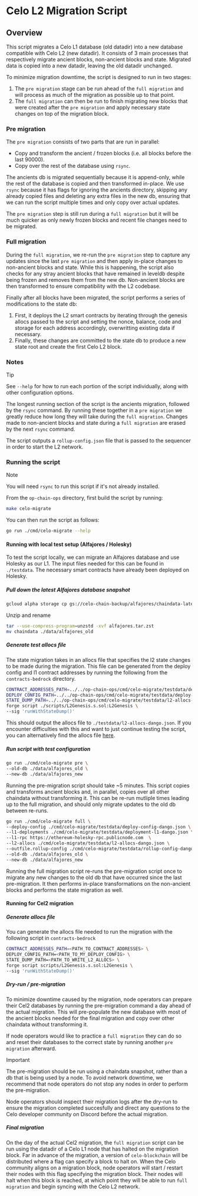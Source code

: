 # Celo L2 Migration Script

## Overview

This script migrates a Celo L1 database (old datadir) into a new database compatible with Celo L2 (new datadir). It consists of 3 main processes that respectively migrate ancient blocks, non-ancient blocks and state. Migrated data is copied into a new datadir, leaving the old datadir unchanged.

To minimize migration downtime, the script is designed to run in two stages:
1. The `pre migration` stage can be run ahead of the `full migration` and will process as much of the migration as possible up to that point.
2. The `full migration` can then be run to finish migrating new blocks that were created after the `pre migration` and apply necessary state changes on top of the migration block.

### Pre migration

The `pre migration` consists of two parts that are run in parallel:
- Copy and transform the ancient / frozen blocks (i.e. all blocks before the last 90000).
- Copy over the rest of the database using `rsync`.

The ancients db is migrated sequentially because it is append-only, while the rest of the database is copied and then transformed in-place. We use `rsync` because it has flags for ignoring the ancients directory, skipping any already copied files and deleting any extra files in the new db, ensuring that we can run the script multiple times and only copy over actual updates.

The `pre migration` step is still run during a `full migration` but it will be much quicker as only newly frozen blocks and recent file changes need to be migrated.

### Full migration

During the `full migration`, we re-run the `pre migration` step to capture any updates since the last `pre migration` and then apply in-place changes to non-ancient blocks and state. While this is happening, the script also checks for any stray ancient blocks that have remained in leveldb despite being frozen and removes them from the new db. Non-ancient blocks are then transformed to ensure compatibility with the L2 codebase.

Finally after all blocks have been migrated, the script performs a series of modifications to the state db:
1. First, it deploys the L2 smart contracts by iterating through the genesis allocs passed to the script and setting the nonce, balance, code and storage for each address accordingly, overwritting existing data if necessary.
2. Finally, these changes are committed to the state db to produce a new state root and create the first Celo L2 block.

### Notes

> [!TIP]
> See `--help` for how to run each portion of the script individually, along with other configuration options.

The longest running section of the script is the ancients migration, followed by the `rsync` command. By running these together in a `pre migration` we greatly reduce how long they will take during the `full migration`. Changes made to non-ancient blocks and state during a `full migration` are erased by the next `rsync` command.

The script outputs a `rollup-config.json` file that is passed to the sequencer in order to start the L2 network.

### Running the script

> [!NOTE]
> You will need `rsync` to run this script if it's not already installed.

From the `op-chain-ops` directory, first build the script by running:

```bash
make celo-migrate
```

You can then run the script as follows:

```bash
go run ./cmd/celo-migrate --help
```

#### Running with local test setup (Alfajores / Holesky)

To test the script locally, we can migrate an Alfajores database and use Holesky as our L1. The input files needed for this can be found in `./testdata`. The necessary smart contracts have already been deployed on Holesky.

##### Pull down the latest Alfajores database snapshot

```bash
gcloud alpha storage cp gs://celo-chain-backup/alfajores/chaindata-latest.tar.zst alfajores.tar.zst
```

Unzip and rename

```bash
tar --use-compress-program=unzstd -xvf alfajores.tar.zst
mv chaindata ./data/alfajores_old
```

##### Generate test allocs file

The state migration takes in an allocs file that specifies the l2 state changes to be made during the migration. This file can be generated from the deploy config and l1 contract addresses by running the following from the `contracts-bedrock` directory.

```bash
CONTRACT_ADDRESSES_PATH=../../op-chain-ops/cmd/celo-migrate/testdata/deployment-l1-dango.json \
DEPLOY_CONFIG_PATH=../../op-chain-ops/cmd/celo-migrate/testdata/deploy-config-dango.json \
STATE_DUMP_PATH=../../op-chain-ops/cmd/celo-migrate/testdata/l2-allocs-dango.json \
forge script ./scripts/L2Genesis.s.sol:L2Genesis \
--sig 'runWithStateDump()'
```

This should output the allocs file to `./testdata/l2-allocs-dango.json`. If you encounter difficulties with this and want to just continue testing the script, you can alternatively find the allocs file [here](https://storage.googleapis.com/cel2-rollup-files/alfajores-mvp/l2-allocs.json).

##### Run script with test configuration

```bash
go run ./cmd/celo-migrate pre \
--old-db ./data/alfajores_old \
--new-db ./data/alfajores_new
```

Running the pre-migration script should take ~5 minutes. This script copies and transforms ancient blocks and, in parallel, copies over all other chaindata without transforming it. This can be re-run mutliple times leading up to the full migration, and should only migrate updates to the old db between re-runs.

```bash
go run ./cmd/celo-migrate full \
--deploy-config ./cmd/celo-migrate/testdata/deploy-config-dango.json \
--l1-deployments ./cmd/celo-migrate/testdata/deployment-l1-dango.json \
--l1-rpc https://ethereum-holesky-rpc.publicnode.com  \
--l2-allocs ./cmd/celo-migrate/testdata/l2-allocs-dango.json \
--outfile.rollup-config ./cmd/celo-migrate/testdata/rollup-config-dango.json \
--old-db ./data/alfajores_old \
--new-db ./data/alfajores_new
```

Running the full migration script re-runs the pre-migration script once to migrate any new changes to the old db that have occurred since the last pre-migration. It then performs in-place transformations on the non-ancient blocks and performs the state migration as well.

#### Running for Cel2 migration

##### Generate allocs file

You can generate the allocs file needed to run the migration with the following script in `contracts-bedrock`

```bash
CONTRACT_ADDRESSES_PATH=<PATH_TO_CONTRACT_ADDRESSES> \
DEPLOY_CONFIG_PATH=<PATH_TO_MY_DEPLOY_CONFIG> \
STATE_DUMP_PATH=<PATH_TO_WRITE_L2_ALLOCS> \
forge script scripts/L2Genesis.s.sol:L2Genesis \
--sig 'runWithStateDump()'
```

##### Dry-run / pre-migration

To minimize downtime caused by the migration, node operators can prepare their Cel2 databases by running the pre-migration command a day ahead of the actual migration. This will pre-populate the new database with most of the ancient blocks needed for the final migration and copy over other chaindata without transforming it.

If node operators would like to practice a `full migration` they can do so and reset their databases to the correct state by running another `pre migration` afterward.

> [!IMPORTANT]
> The pre-migration should be run using a chaindata snapshot, rather than a db that is being used by a node. To avoid network downtime, we recommend that node operators do not stop any nodes in order to perform the pre-migration.

Node operators should inspect their migration logs after the dry-run to ensure the migration completed succesfully and direct any questions to the Celo developer community on Discord before the actual migration.

##### Final migration

On the day of the actual Cel2 migration, the `full migration` script can be run using the datadir of a Celo L1 node that has halted on the migration block. Far in advance of the migration, a version of `celo-blockchain` will be distributed where a flag can specify a block to halt on. When the Celo community aligns on a migration block, node operators will start / restart their nodes with this flag specifying the migration block. Their nodes will halt when this block is reached, at which point they will be able to run `full migration` and begin syncing with the Celo L2 network.
